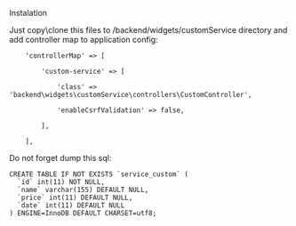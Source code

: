 Instalation

Just copy\clone this files to /backend/widgets/customService directory and add controller map to application config:

```
    'controllerMap' => [

        'custom-service' => [

            'class' => 'backend\widgets\customService\controllers\CustomController',

            'enableCsrfValidation' => false,

        ],

    ],
```

Do not forget dump this sql:

```
CREATE TABLE IF NOT EXISTS `service_custom` (
  `id` int(11) NOT NULL,
  `name` varchar(155) DEFAULT NULL,
  `price` int(11) DEFAULT NULL,
  `date` int(11) DEFAULT NULL
) ENGINE=InnoDB DEFAULT CHARSET=utf8;
```